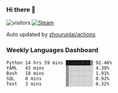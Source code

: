 ### Hi there 👋

![visitors](https://visitor-badge.glitch.me/badge?page_id=zhourunlai)
[![Steam](https://img.shields.io/badge/dynamic/json?label=Steam&query=%24.data.totalSubs&url=https%3A%2F%2Fapi.spencerwoo.com%2Fsubstats%2F%3Fsource%3DsteamGames%26queryKey%3D76561198285156854&suffix=%20Games&logo=steam&labelColor=134375&color=0b1a37&longCache=true)](http://steamcommunity.com/profiles/76561198285156854)

Auto updated by <a href="https://github.com/zhourunlai/zhourunlai/actions" target="_blank">zhourunlai/actions</a>

### Weekly Languages Dashboard

<!--PART:wakatime-->
```text
Python 14 hrs 59 mins █████████▒ 92.46%
YAML   42 mins        ▒░░░░░░░░░ 4.38%
Bash   18 mins        ▒░░░░░░░░░ 1.91%
SQL    8 mins         ▒░░░░░░░░░ 0.92%
Text   3 mins         ▒░░░░░░░░░ 0.32%
```
<!--PART:wakatime-->
